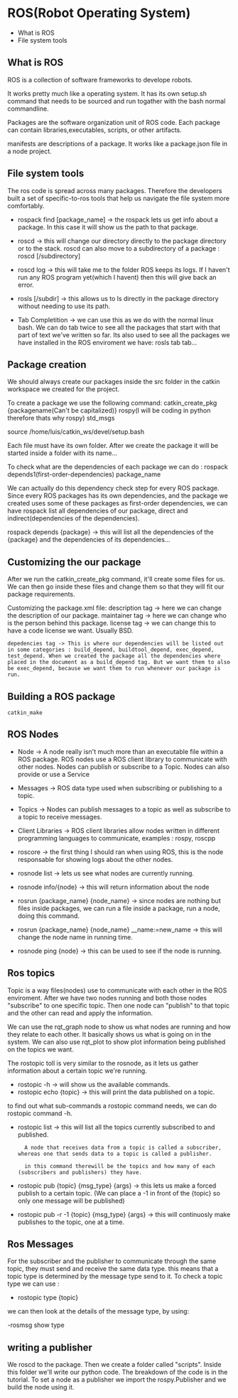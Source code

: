 # ROS(Robot Operating System)

- What is ROS
- File system tools

## What is ROS

ROS is a collection of software frameworks to develope robots.

It works pretty much like a operating system. It has its own setup.sh command that needs to be sourced and run togather with the bash normal commandline.

Packages are the software organization unit of ROS code. Each package can contain libraries,executables, scripts, or other artifacts.

manifests are descriptions of a package. It works like a package.json file in a node project.

## File system tools

The ros code is spread across many packages. Therefore the developers built a set of specific-to-ros tools that help us navigate the file system more comfortably.

- rospack find [package_name] -> the rospack lets us get info about a package. In this case it will show us the path to that package.

- roscd <package-or-stack> -> this will change our directory directly to the package directory or to the stack. roscd can also move to a subdirectory of a package : roscd <package>[/subdirectory]

- roscd log -> this will take me to the folder ROS keeps its logs. If I haven't run any ROS program yet(which I havent) then this will give back an error.

- rosls <package-or-stack>[/subdir] -> this allows us to ls directly in the package directory without needing to use its path.

- Tab Completition -> we can use this as we do with the normal linux bash. We can do tab twice to see all the packages that start with that part of text we've written so far. Its also used to see all the packages we have installed in the ROS enviroment we have: rosls tab tab...

## Package creation

We should always create our packages inside the src folder in the catkin workspace we created for the project.

To create a package we use the following command:
catkin_create_pkg {packagename(Can't be capitalized)} rospy(I will be coding in python therefore thats why rospy) std_msgs

source /home/luis/catkin_ws/devel/setup.bash

Each file must have its own folder. After we create the package it will be started inside a folder with its name...

To check what are the dependencies of each package we can do :
rospack depends1(first-order-dependencies) package_name

We can actually do this dependency check step for every ROS package. Since every ROS packages has its own dependencies, and the package we created uses some of these packages as first-order dependencies, we can have rospack list all dependencies of our package, direct and indirect(dependencies of the dependencies).

rospack depends {package} -> this will list all the dependencies of the {package} and the dependencies of its dependencies...

## Customizing the our package

After we run the catkin_create_pkg command, it'll create some files for us. We can then go inside these files and change them so that they will fit our package requirements.

Customizing the package.xml file:
description tag -> here we can change the description of our package.
maintainer tag -> here we can change who is the person behind this package.
license tag -> we can change this to have a code license we want. Usually BSD.

    depedencies tag -> This is where our dependencies will be listed out in some categories : build_depend, buildtool_depend, exec_depend, test_depend. When we created the package all the dependencies where placed in the document as a build_depend tag. But we want them to also be exec_depend, because we want them to run whenever our package is run.

## Building a ROS package

    catkin_make

## ROS Nodes

- Node -> A node really isn't much more than an executable file within a ROS package. ROS nodes use a ROS client library to communicate with other nodes. Nodes can publish or subscribe to a Topic. Nodes can also provide or use a Service

- Messages -> ROS data type used when subscribing or publishing to a topic.
- Topics -> Nodes can publish messages to a topic as well as subscribe to a topic to receive messages.

- Client Libraries -> ROS client libraries allow nodes written in different programming languages to communicate, examples : rospy, roscpp

- roscore -> the first thing I should ran when using ROS, this is the node responsable for showing logs about the other nodes.

- rosnode list -> lets us see what nodes are currently running.

- rosnode info/{node} -> this will return information about the node

- rosrun {package_name} {node_name} -> since nodes are nothing but files inside packages, we can run a file inside a package, run a node, doing this command.

- rosrun {package_name} {node_name} \_\_name:=new_name -> this will change the node name in running time.

- rosnode ping {node} -> this can be used to see if the node is running.

## Ros topics

Topic is a way files(nodes) use to communicate with each other in the ROS enviroment. After we have two nodes running and both those nodes "subscribe" to one specific topic. Then one node can "publish" to that topic and the other can read and apply the information.

We can use the rqt_graph node to show us what nodes are running and how they relate to each other. It basically shows us what is going on in the system. We can also use rqt_plot to show plot information being published on the topics we want.

The rostopic toll is very similar to the rosnode, as it lets us gather information about a certain topic we're running.

- rostopic -h -> will show us the available commands.
- rostopic echo {topic} -> this will print the data published on a topic.

to find out what sub-commands a rostopic command needs, we can do rostopic command -h.

- rostopic list -> this will list all the topics currently subscribed to and published.

        A node that receives data from a topic is called a subscriber, whereas one that sends data to a topic is called a publisher.

        in this command therewill be the topics and how many of each (subscribers and publishers) they have.

- rostopic pub {topic} {msg_type} {args} -> this lets us make a forced publish to a certain topic. (We can place a -1 in front of the {topic} so only one message will be published)

- rostopic pub -r -1 {topic} {msg_type} {args} -> this will continuosly make publishes to the topic, one at a time.

## Ros Messages

For the subscriber and the publisher to communicate through the same topic, they must send and receive the same data type. this means that a topic type is determined by the message type send to it. To check a topic type we can use :

- rostopic type {topic}

we can then look at the details of the message type, by using:

-rosmsg show type

## writing a publisher

We roscd to the package. Then we create a folder called "scripts". Inside this folder we'll write our python code. The breakdown of the code is in the tutorial. To set a node as a publisher we import the rospy.Publisher and we build the node using it.
